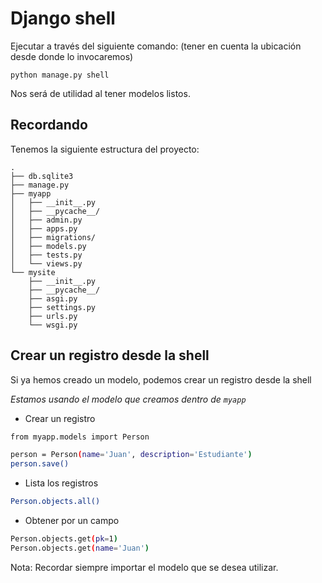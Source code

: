 # Django shell

Ejecutar a través del siguiente comando: (tener en cuenta la ubicación
desde donde lo invocaremos)

``` shell
python manage.py shell
```

Nos será de utilidad al tener modelos listos.

## Recordando

Tenemos la siguiente estructura del proyecto:

``` example
.
├── db.sqlite3
├── manage.py
├── myapp
│   ├── __init__.py
│   ├── __pycache__/
│   ├── admin.py
│   ├── apps.py
│   ├── migrations/
│   ├── models.py
│   ├── tests.py
│   └── views.py
└── mysite
    ├── __init__.py
    ├── __pycache__/
    ├── asgi.py
    ├── settings.py
    ├── urls.py
    └── wsgi.py
```

## Crear un registro desde la shell

Si ya hemos creado un modelo, podemos crear un registro desde la shell

*Estamos usando el modelo que creamos dentro de `myapp`*

- Crear un registro

```bash
from myapp.models import Person

person = Person(name='Juan', description='Estudiante')
person.save()
```

- Lista los registros

```bash
Person.objects.all()
```

- Obtener por un campo

```bash
Person.objects.get(pk=1)
Person.objects.get(name='Juan')
```

Nota: Recordar siempre importar el modelo que se desea utilizar.
